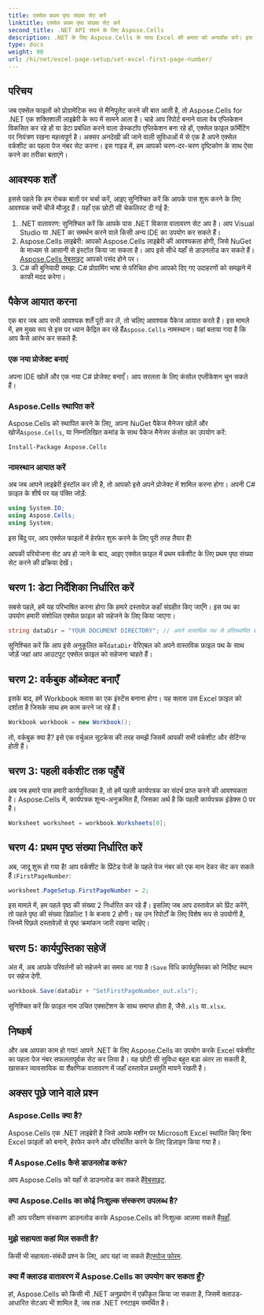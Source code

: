 ```yaml
---
title: एक्सेल प्रथम पृष्ठ संख्या सेट करें
linktitle: एक्सेल प्रथम पृष्ठ संख्या सेट करें
second_title: .NET API संदर्भ के लिए Aspose.Cells
description: .NET के लिए Aspose.Cells के साथ Excel की क्षमता को अनलॉक करें। इस व्यापक गाइड में आसानी से अपने वर्कशीट में पहला पेज नंबर सेट करना सीखें।
type: docs
weight: 90
url: /hi/net/excel-page-setup/set-excel-first-page-number/
---
```

## परिचय

जब एक्सेल फाइलों को प्रोग्रामेटिक रूप से मैनिपुलेट करने की बात आती है, तो Aspose.Cells for .NET एक शक्तिशाली लाइब्रेरी के रूप में सामने आता है। चाहे आप रिपोर्ट बनाने वाला वेब एप्लिकेशन विकसित कर रहे हों या डेटा प्रबंधित करने वाला डेस्कटॉप एप्लिकेशन बना रहे हों, एक्सेल फ़ाइल फ़ॉर्मेटिंग पर नियंत्रण रखना महत्वपूर्ण है। अक्सर अनदेखी की जाने वाली सुविधाओं में से एक है अपने एक्सेल वर्कशीट का पहला पेज नंबर सेट करना। इस गाइड में, हम आपको चरण-दर-चरण दृष्टिकोण के साथ ऐसा करने का तरीका बताएंगे।

## आवश्यक शर्तें

इससे पहले कि हम रोचक बातों पर चर्चा करें, आइए सुनिश्चित करें कि आपके पास शुरू करने के लिए आवश्यक सभी चीजें मौजूद हैं। यहाँ एक छोटी सी चेकलिस्ट दी गई है:

1. .NET वातावरण: सुनिश्चित करें कि आपके पास .NET विकास वातावरण सेट अप है। आप Visual Studio या .NET का समर्थन करने वाले किसी अन्य IDE का उपयोग कर सकते हैं।
2.  Aspose.Cells लाइब्रेरी: आपको Aspose.Cells लाइब्रेरी की आवश्यकता होगी, जिसे NuGet के माध्यम से आसानी से इंस्टॉल किया जा सकता है। आप इसे सीधे यहाँ से डाउनलोड कर सकते हैं।[Aspose.Cells वेबसाइट](https://releases.aspose.com/cells/net/) आपको पसंद होने पर।
3. C# की बुनियादी समझ: C# प्रोग्रामिंग भाषा से परिचित होना आपको दिए गए उदाहरणों को समझने में काफी मदद करेगा।

## पैकेज आयात करना

 एक बार जब आप सभी आवश्यक शर्तें पूरी कर लें, तो चलिए आवश्यक पैकेज आयात करते हैं। इस मामले में, हम मुख्य रूप से इस पर ध्यान केंद्रित कर रहे हैं`Aspose.Cells` नामस्थान। यहां बताया गया है कि आप कैसे आरंभ कर सकते हैं:

### एक नया प्रोजेक्ट बनाएं

अपना IDE खोलें और एक नया C# प्रोजेक्ट बनाएँ। आप सरलता के लिए कंसोल एप्लीकेशन चुन सकते हैं।

### Aspose.Cells स्थापित करें

 Aspose.Cells को स्थापित करने के लिए, अपना NuGet पैकेज मैनेजर खोलें और खोजें`Aspose.Cells`, या निम्नलिखित कमांड के साथ पैकेज मैनेजर कंसोल का उपयोग करें:

```bash
Install-Package Aspose.Cells
```

### नामस्थान आयात करें

अब जब आपने लाइब्रेरी इंस्टॉल कर ली है, तो आपको इसे अपने प्रोजेक्ट में शामिल करना होगा। अपनी C# फ़ाइल के शीर्ष पर यह पंक्ति जोड़ें:

```csharp
using System.IO;
using Aspose.Cells;
using System;
```

इस बिंदु पर, आप एक्सेल फाइलों में हेरफेर शुरू करने के लिए पूरी तरह तैयार हैं!

आपकी परियोजना सेट अप हो जाने के बाद, आइए एक्सेल फ़ाइल में प्रथम वर्कशीट के लिए प्रथम पृष्ठ संख्या सेट करने की प्रक्रिया देखें।

## चरण 1: डेटा निर्देशिका निर्धारित करें

सबसे पहले, हमें यह परिभाषित करना होगा कि हमारे दस्तावेज़ कहाँ संग्रहीत किए जाएँगे। इस पथ का उपयोग हमारी संशोधित एक्सेल फ़ाइल को सहेजने के लिए किया जाएगा।

```csharp
string dataDir = "YOUR DOCUMENT DIRECTORY"; // अपने वास्तविक पथ से प्रतिस्थापित करें
```

 सुनिश्चित करें कि आप इसे अनुकूलित करें`dataDir` वेरिएबल को अपने वास्तविक फ़ाइल पथ के साथ जोड़ें जहां आप आउटपुट एक्सेल फ़ाइल को सहेजना चाहते हैं।

## चरण 2: वर्कबुक ऑब्जेक्ट बनाएँ

इसके बाद, हमें Workbook क्लास का एक इंस्टेंस बनाना होगा। यह क्लास उस Excel फ़ाइल को दर्शाता है जिसके साथ हम काम करने जा रहे हैं।

```csharp
Workbook workbook = new Workbook();
```

तो, वर्कबुक क्या है? इसे एक वर्चुअल सूटकेस की तरह समझें जिसमें आपकी सभी वर्कशीट और सेटिंग्स होती हैं।

## चरण 3: पहली वर्कशीट तक पहुँचें

अब जब हमारे पास हमारी कार्यपुस्तिका है, तो हमें पहली कार्यपत्रक का संदर्भ प्राप्त करने की आवश्यकता है। Aspose.Cells में, कार्यपत्रक शून्य-अनुक्रमित हैं, जिसका अर्थ है कि पहली कार्यपत्रक इंडेक्स 0 पर है।

```csharp
Worksheet worksheet = workbook.Worksheets[0];
```

## चरण 4: प्रथम पृष्ठ संख्या निर्धारित करें

 अब, जादू शुरू हो गया है! आप वर्कशीट के प्रिंटेड पेजों के पहले पेज नंबर को एक मान देकर सेट कर सकते हैं।`FirstPageNumber`:

```csharp
worksheet.PageSetup.FirstPageNumber = 2;
```

इस मामले में, हम पहले पृष्ठ की संख्या 2 निर्धारित कर रहे हैं। इसलिए जब आप दस्तावेज़ को प्रिंट करेंगे, तो पहले पृष्ठ की संख्या डिफ़ॉल्ट 1 के बजाय 2 होगी। यह उन रिपोर्टों के लिए विशेष रूप से उपयोगी है, जिनमें पिछले दस्तावेज़ों से पृष्ठ क्रमांकन जारी रखना चाहिए।

## चरण 5: कार्यपुस्तिका सहेजें

 अंत में, अब आपके परिवर्तनों को सहेजने का समय आ गया है।`Save` विधि कार्यपुस्तिका को निर्दिष्ट स्थान पर सहेज देगी.

```csharp
workbook.Save(dataDir + "SetFirstPageNumber_out.xls");
```

 सुनिश्चित करें कि फ़ाइल नाम उचित एक्सटेंशन के साथ समाप्त होता है, जैसे`.xls` या`.xlsx`.

## निष्कर्ष

और अब आपका काम हो गया! आपने .NET के लिए Aspose.Cells का उपयोग करके Excel वर्कशीट का पहला पेज नंबर सफलतापूर्वक सेट कर लिया है। यह छोटी सी सुविधा बहुत बड़ा अंतर ला सकती है, खासकर व्यावसायिक या शैक्षणिक वातावरण में जहाँ दस्तावेज़ प्रस्तुति मायने रखती है।

## अक्सर पूछे जाने वाले प्रश्न

### Aspose.Cells क्या है?
Aspose.Cells एक .NET लाइब्रेरी है जिसे आपके मशीन पर Microsoft Excel स्थापित किए बिना Excel फ़ाइलों को बनाने, हेरफेर करने और परिवर्तित करने के लिए डिज़ाइन किया गया है।

### मैं Aspose.Cells कैसे डाउनलोड करूं?
 आप Aspose.Cells को यहाँ से डाउनलोड कर सकते हैं[वेबसाइट](https://releases.aspose.com/cells/net/).

### क्या Aspose.Cells का कोई निःशुल्क संस्करण उपलब्ध है?
हाँ! आप परीक्षण संस्करण डाउनलोड करके Aspose.Cells को निःशुल्क आज़मा सकते हैं[यहाँ](https://releases.aspose.com/).

### मुझे सहायता कहां मिल सकती है?
 किसी भी सहायता-संबंधी प्रश्न के लिए, आप यहां जा सकते हैं[एस्पोज फोरम](https://forum.aspose.com/c/cells/9).

### क्या मैं क्लाउड वातावरण में Aspose.Cells का उपयोग कर सकता हूँ?
हां, Aspose.Cells को किसी भी .NET अनुप्रयोग में एकीकृत किया जा सकता है, जिसमें क्लाउड-आधारित सेटअप भी शामिल है, जब तक .NET रनटाइम समर्थित है।